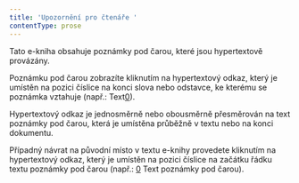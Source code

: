```yaml
---
title: 'Upozornění pro čtenáře '
contentType: prose
---
```


<section>

Tato e-kniha obsahuje poznámky pod čarou, které jsou hypertextově provázány.

Poznámku pod čarou zobrazíte kliknutím na hypertextový odkaz, který je umístěn na pozici číslice na konci slova nebo odstavce, ke kterému se poznámka vztahuje (např.: Text[0](#poznamka_b)).

Hypertextový odkaz je jednosměrně nebo obousměrně přesměrován na text poznámky pod čarou, která je umístěna průběžně v textu nebo na konci dokumentu.

Případný návrat na původní místo v textu e-knihy provedete kliknutím na hypertextový odkaz, který je umístěn na pozici číslice na začátku řádku textu poznámky pod čarou (např.: [0](#poznamka_a) Text poznámky pod čarou).

</section>

[^1]: Žaket, pánský slavnostní společenský oblek. _Pozn. red._

[^2]: Zbohatlík (fr.). _Pozn. red._

[^3]: Musí reagovat. _Pozn. red._

[^4]: Doplňující protějšek, objekt (obraz) s protichůdnými vlastnostmi. _Pozn. red._

[^5]: Písařka. _Pozn. red._

[^6]: Román F. X. Svobody. _Pozn. red._

[^7]: Odvolat se, podat stížnost. _Pozn. red._
